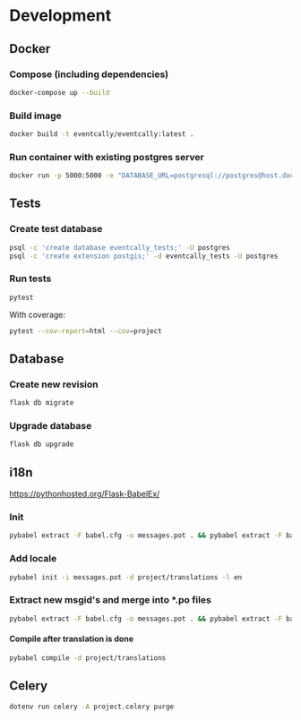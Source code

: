# Development

## Docker

### Compose (including dependencies)

```sh
docker-compose up --build
```

### Build image

```sh
docker build -t eventcally/eventcally:latest .
```

### Run container with existing postgres server

```sh
docker run -p 5000:5000 -e "DATABASE_URL=postgresql://postgres@host.docker.internal/eventcally" eventcally/eventcally:latest
```

## Tests

### Create test database

```sh
psql -c 'create database eventcally_tests;' -U postgres
psql -c 'create extension postgis;' -d eventcally_tests -U postgres
```

### Run tests

```sh
pytest
```

With coverage:

```sh
pytest --cov-report=html --cov=project
```

## Database

### Create new revision

```sh
flask db migrate
```

### Upgrade database

```sh
flask db upgrade
```

## i18n

<https://pythonhosted.org/Flask-BabelEx/>

### Init

```sh
pybabel extract -F babel.cfg -o messages.pot . && pybabel extract -F babel.cfg -k lazy_gettext -o messages.pot . && pybabel init -i messages.pot -d project/translations -l de
```

### Add locale

```sh
pybabel init -i messages.pot -d project/translations -l en
```

### Extract new msgid's and merge into \*.po files

```sh
pybabel extract -F babel.cfg -o messages.pot . && pybabel extract -F babel.cfg -k lazy_gettext -o messages.pot . && pybabel update -N -i messages.pot -d project/translations
```

#### Compile after translation is done

```sh
pybabel compile -d project/translations
```

## Celery

```sh
dotenv run celery -A project.celery purge
```
